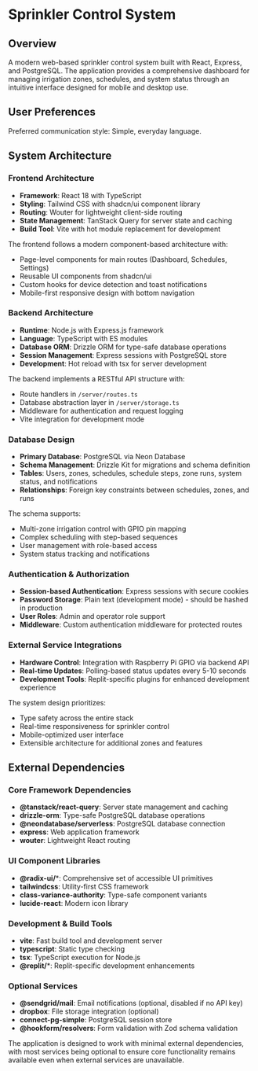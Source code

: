 # Sprinkler Control System

## Overview

A modern web-based sprinkler control system built with React, Express, and PostgreSQL. The application provides a comprehensive dashboard for managing irrigation zones, schedules, and system status through an intuitive interface designed for mobile and desktop use.

## User Preferences

Preferred communication style: Simple, everyday language.

## System Architecture

### Frontend Architecture
- **Framework**: React 18 with TypeScript
- **Styling**: Tailwind CSS with shadcn/ui component library
- **Routing**: Wouter for lightweight client-side routing
- **State Management**: TanStack Query for server state and caching
- **Build Tool**: Vite with hot module replacement for development

The frontend follows a modern component-based architecture with:
- Page-level components for main routes (Dashboard, Schedules, Settings)
- Reusable UI components from shadcn/ui
- Custom hooks for device detection and toast notifications
- Mobile-first responsive design with bottom navigation

### Backend Architecture
- **Runtime**: Node.js with Express.js framework
- **Language**: TypeScript with ES modules
- **Database ORM**: Drizzle ORM for type-safe database operations
- **Session Management**: Express sessions with PostgreSQL store
- **Development**: Hot reload with tsx for server development

The backend implements a RESTful API structure with:
- Route handlers in `/server/routes.ts`
- Database abstraction layer in `/server/storage.ts`
- Middleware for authentication and request logging
- Vite integration for development mode

### Database Design
- **Primary Database**: PostgreSQL via Neon Database
- **Schema Management**: Drizzle Kit for migrations and schema definition
- **Tables**: Users, zones, schedules, schedule steps, zone runs, system status, and notifications
- **Relationships**: Foreign key constraints between schedules, zones, and runs

The schema supports:
- Multi-zone irrigation control with GPIO pin mapping
- Complex scheduling with step-based sequences
- User management with role-based access
- System status tracking and notifications

### Authentication & Authorization
- **Session-based Authentication**: Express sessions with secure cookies
- **Password Storage**: Plain text (development mode) - should be hashed in production
- **User Roles**: Admin and operator role support
- **Middleware**: Custom authentication middleware for protected routes

### External Service Integrations
- **Hardware Control**: Integration with Raspberry Pi GPIO via backend API
- **Real-time Updates**: Polling-based status updates every 5-10 seconds
- **Development Tools**: Replit-specific plugins for enhanced development experience

The system design prioritizes:
- Type safety across the entire stack
- Real-time responsiveness for sprinkler control
- Mobile-optimized user interface
- Extensible architecture for additional zones and features

## External Dependencies

### Core Framework Dependencies
- **@tanstack/react-query**: Server state management and caching
- **drizzle-orm**: Type-safe PostgreSQL database operations
- **@neondatabase/serverless**: PostgreSQL database connection
- **express**: Web application framework
- **wouter**: Lightweight React routing

### UI Component Libraries
- **@radix-ui/***: Comprehensive set of accessible UI primitives
- **tailwindcss**: Utility-first CSS framework
- **class-variance-authority**: Type-safe component variants
- **lucide-react**: Modern icon library

### Development & Build Tools
- **vite**: Fast build tool and development server
- **typescript**: Static type checking
- **tsx**: TypeScript execution for Node.js
- **@replit/***: Replit-specific development enhancements

### Optional Services
- **@sendgrid/mail**: Email notifications (optional, disabled if no API key)
- **dropbox**: File storage integration (optional)
- **connect-pg-simple**: PostgreSQL session store
- **@hookform/resolvers**: Form validation with Zod schema validation

The application is designed to work with minimal external dependencies, with most services being optional to ensure core functionality remains available even when external services are unavailable.